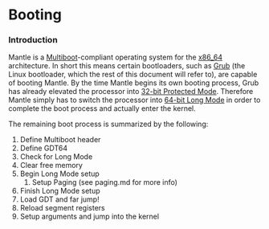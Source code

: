 # Booting

### Introduction
Mantle is a [Multiboot][multiboot]-compliant operating system for the [x86_64] architecture.
In short this means certain bootloaders, such as [Grub][grub] (the Linux bootloader, which the rest of this document will refer to), are capable of booting Mantle.
By the time Mantle begins its own booting process, Grub has already elevated the processor into [32-bit Protected Mode][pmode].
Therefore Mantle simply has to switch the processor into [64-bit Long Mode][lmode] in order to complete the boot process and actually enter the kernel.

The remaining boot process is summarized by the following:
1. Define Multiboot header
2. Define GDT64
3. Check for Long Mode
4. Clear free memory
5. Begin Long Mode setup
     1. Setup Paging (see paging.md for more info)
6. Finish Long Mode setup
7. Load GDT and far jump!
8. Reload segment registers
9. Setup arguments and jump into the kernel

[grub]: https://www.gnu.org/software/grub/
[lmode]: https://en.wikipedia.org/wiki/Long_mode
[multiboot]: https://www.gnu.org/software/grub/manual/multiboot/multiboot.html
[pmode]: https://en.wikipedia.org/wiki/Protected_mode
[x86_64]: https://en.wikipedia.org/wiki/X86-64
